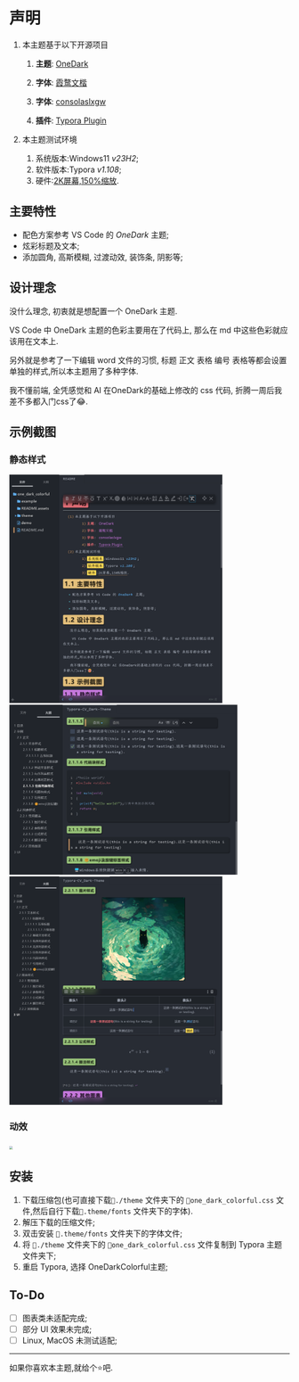 # 声明

1. 本主题基于以下开源项目
   1. **主题**: [OneDark ](https://github.com/sweatran/typora-onedark-theme/tree/master )

   2. **字体**: [霞鹜文楷](https://github.com/lxgw/LxgwWenKai)

   3. **字体**: [consolaslxgw](https://github.com/MichaelC001/Consolas-Nerd-LXGW-Wenkai-Mono)

   4. **插件**: [Typora Plugin](https://github.com/obgnail/typora_plugin)

2. 本主题测试环境
   1. 系统版本:Windows11 *v23H2*;
   2. 软件版本:Typora *v1.108*;
   3. 硬件:<u>2K屏幕,150%缩放</u>.

## 主要特性

- 配色方案参考 VS Code 的 *OneDark* 主题;
- 炫彩标题及文本;
- 添加圆角, 高斯模糊, 过渡动效, 装饰条, 阴影等;

## 设计理念

没什么理念, 初衷就是想配置一个 OneDark 主题.

 VS Code 中 OneDark 主题的色彩主要用在了代码上, 那么在 md 中这些色彩就应该用在文本上.

另外就是参考了一下编辑 word 文件的习惯, 标题 正文 表格 编号 表格等都会设置单独的样式,所以本主题用了多种字体.

我不懂前端, 全凭感觉和 AI 在OneDark的基础上修改的 css 代码, 折腾一周后我差不多都入门css了😂.

## 示例截图

### 静态样式

<img src="./README.assets/image-20250514145009241.png" alt="image-20250514145009241" style="zoom:40%;" />

<img src="./README.assets/image-20250514145501809.png" alt="image-20250514145501809" style="zoom:40%;" />

<img src="./README.assets/image-20250514145647605.png" alt="image-20250514145647605" style="zoom:40%;" />

### 动效

<img src="./README.assets/动效.gif" style="zoom:40%;" />

## 安装

1. 下载压缩包(也可直接下载`📁./theme` 文件夹下的 `📄one_dark_colorful.css` 文件,然后自行下载`📁.theme/fonts` 文件夹下的字体).
3. 解压下载的压缩文件;
4. 双击安装 `📁.theme/fonts` 文件夹下的字体文件;
5. 将 `📁./theme` 文件夹下的 `📄one_dark_colorful.css` 文件复制到 Typora 主题文件夹下;
6. 重启 Typora, 选择 OneDarkColorful主题;

## To-Do

- [ ] 图表类未适配完成;
- [ ] 部分 UI 效果未完成;
- [ ] Linux, MacOS 未测试适配;

---

如果你喜欢本主题,就给个⭐吧.

